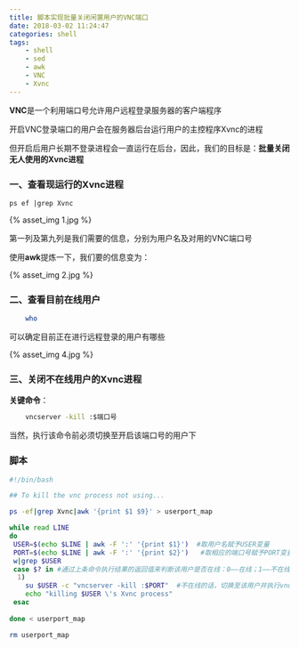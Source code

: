 ```yaml
---
title: 脚本实现批量关闭闲置用户的VNC端口
date: 2018-03-02 11:24:47
categories: shell
tags: 
	- shell
	- sed
	- awk
	- VNC
	- Xvnc
---
```




**VNC**是一个利用端口号允许用户远程登录服务器的客户端程序

开启VNC登录端口的用户会在服务器后台运行用户的主控程序Xvnc的进程

但开启后用户长期不登录进程会一直运行在后台，因此，我们的目标是：**批量关闭无人使用的Xvnc进程**

### 一、查看现运行的Xvnc进程 ###


    ps ef |grep Xvnc

{% asset_img 1.jpg %}

第一列及第九列是我们需要的信息，分别为用户名及对用的VNC端口号

使用**awk**提炼一下，我们要的信息变为：

{% asset_img 2.jpg %}

### 二、查看目前在线用户 ###

```bash
    who
```


可以确定目前正在进行远程登录的用户有哪些

{% asset_img 4.jpg %}

### 三、关闭不在线用户的Xvnc进程 ###

**关键命令**：

```bash
    vncserver -kill :$端口号
```

当然，执行该命令前必须切换至开启该端口号的用户下

### 脚本 ###

```bash
#!/bin/bash

## To kill the vnc process not using...

ps -ef|grep Xvnc|awk '{print $1 $9}' > userport_map

while read LINE
do
 USER=$(echo $LINE | awk -F ':' '{print $1}')  #取用户名赋予USER变量
 PORT=$(echo $LINE | awk -F ':' '{print $2}')	#取相应的端口号赋予PORT变量
 w|grep $USER
 case $? in #通过上条命令执行结果的返回值来判断该用户是否在线：0——在线；1——不在线
  1)
	su $USER -c "vncserver -kill :$PORT"  #不在线的话，切换至该用户并执行vncserver -kill 命令
	echo "killing $USER \'s Xvnc process"
 esac
	 
done < userport_map

rm userport_map
```